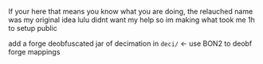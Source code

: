 If your here that means you know what you are doing,
the relauched name was my original idea lulu didnt want my help so im making what took me 1h to setup public

add a forge deobfuscated jar of decimation in `deci/` <- use BON2 to deobf forge mappings
